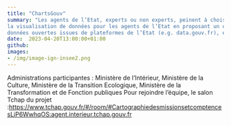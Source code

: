 ```yaml
---
title: "ChartsGouv"
summary: "Les agents de l’Etat, experts ou non experts, peinent à choisir un outil unique de visualisation de données, et cèdent parfois à des solutions commerciales. Ce projet vise à donner un cadre cohérent à
la visualisation de données pour les agents de l’Etat en proposant un outil open source adapté esthétiquement (DSFR) et fonctionnellement (libraires JS de dataviz, e.g. ECharts et Observable Plot). Avec ce projet, les experts de la donnée monteront en compétences sur la visualisation de données et sur la connexion à tout type de base de données (SQL Alchemy). Nous ferons des cas d’usage avec des
données ouvertes issues de plateformes de l’Etat (e.g. data.gouv.fr), et plus encore selon les besoins de chacun."
date:  2023-04-20T13:00:00+01:00
github: 
images:
- /img/image-ign-insee2.png
---
```


Administrations participantes : Ministère de l’Intérieur, Ministère de la Culture, Ministère de la Transition Ecologique, Ministère de la Transformation et de Fonction publiques
Pour rejoindre l’équipe, le salon Tchap du projet :https://www.tchap.gouv.fr/#/room/#CartographiedesmissionsetcomptencesLiP6WwhqOS:agent.interieur.tchap.gouv.fr
